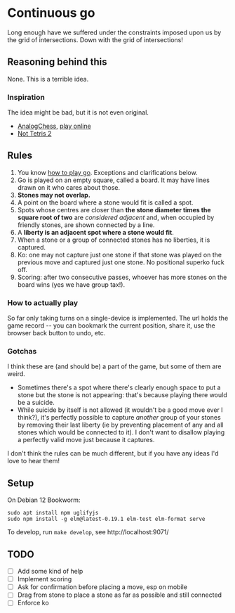 # Continuous go

Long enough have we suffered under the constraints imposed upon us by the grid of intersections. Down with the grid of intersections!

## Reasoning behind this

None. This is a terrible idea.

### Inspiration

The idea might be bad, but it is not even original.

- [AnalogChess](https://github.com/ehulinsky/AnalogChess), [play online](https://replit.com/@EricMiller8/AnalogChess-fixed-icons)
- [Not Tetris 2](https://stabyourself.net/nottetris2/)

## Rules

1. You know [how to play go](https://online-go.com/learn-to-play-go/). Exceptions and clarifications below.
2. Go is played on an empty square, called a board. It may have lines drawn on it who cares about those.
3. **Stones may not overlap.**
4. A point on the board where a stone would fit is called a spot.
5. Spots whose centres are closer than **the stone diameter times the square root of two** are *considered adjacent* and, when occupied by friendly stones, are shown connected by a line.
6. A **liberty is an adjacent spot where a stone would fit**.
7. When a stone or a group of connected stones has no liberties, it is captured.
8. Ko: one may not capture just one stone if that stone was played on the previous move and captured just one stone. No positional superko fuck off.
9. Scoring: after two consecutive passes, whoever has more stones on the board wins (yes we have group tax!).


### How to actually play

So far only taking turns on a single-device is implemented. The url holds the game record -- you can bookmark the current position, share it, use the browser back button to undo, etc.

### Gotchas

I think these are (and should be) a part of the game, but some of them are weird.

- Sometimes there's a spot where there's clearly enough space to put a stone but the stone is not appearing: that's because playing there would be a suicide.
- While suicide by itself is not allowed (it wouldn't be a good move ever I think?), it's perfectly possible to capture *another* group of your stones by removing their last liberty (ie by preventing placement of any and all stones which would be connected to it). I don't want to disallow playing a perfectly valid move just because it captures.

I don't think the rules can be much different, but if you have any ideas I'd love to hear them!

## Setup

On Debian 12 Bookworm:

```
sudo apt install npm uglifyjs
sudo npm install -g elm@latest-0.19.1 elm-test elm-format serve
```

To develop, run `make develop`, see http://localhost:9071/

## TODO

- [ ] Add some kind of help
- [ ] Implement scoring
- [ ] Ask for confirmation before placing a move, esp on mobile
- [ ] Drag from stone to place a stone as far as possible and still connected
- [ ] Enforce ko
